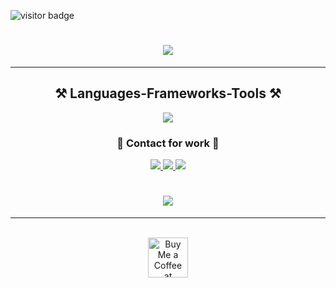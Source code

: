 ![visitor badge](https://visitor-badge.laobi.icu/badge?page_id=jwenjian.visitor-badge&format=true)

<h1 align="center">
    <img src="https://readme-typing-svg.herokuapp.com/?font=Star+Renegades&pause=1000&size=55&center=true&vCenter=true&width=500&height=80&duration=4000&lines=Hey+there!+👀;+I'm+SrymC+/+BER!;+🔹+S+a+t+a+n+i+s+t+🔹" />
</h1>

<hr/>
<h2 align="center">⚒️ Languages-Frameworks-Tools ⚒️</h2>
<div align="center">
    <img src="https://skillicons.dev/icons?i=arduino,cs,c,css,discord,figma,gmail,lua,mysql,py,vscode" />
    <!--<img src="https://skillicons.dev/icons?i=nodejs,python,javascript,typescript,express,firebase,mongodb,c,java,nextjs,mysql,flask" /><br>-->
</div>

<h3 align="center">💾 Contact for work 💾</h3>
<div align="center"> 
  <a href="mailto:srym.fear@gmail.com">
    <img src="https://img.shields.io/badge/Gmail-333333?style=for-the-badge&logo=gmail&logoColor=red" />
  </a>
  <a href="https://discord.gg/ZbwFeuea6U" target="_blank">
    <img src="https://img.shields.io/badge/Discord-5865F2?style=for-the-badge&logo=discord&logoColor=white target="_blank" />
  </a>
  <a href="https://fiver.com" target="_blank">
     <img src="https://img.shields.io/badge/fiverr-1DBF73?style=for-the-badge&logo=fiverr&logoColor=white target="_blank" /> <!-- sqlite, safari, google-chrome are other good icon options -->
  </a>
  <h1 align="center">
     <img src="https://readme-typing-svg.herokuapp.com/?font=Righteous&size=20&color=E7FFFAA7&center=true&vCenter=true&width=600&height=50&duration=6000&lines=Discord+:+srymc;+Gmail+:+srymc.fear+@+gmail+.com"; />
  </h1>
</div>

<hr/>

<br/>

<div align="center">
<a href='https://buymeacoffee.com/srymc' target='_blank'><img height='64' style='border:0px;height:64px;' src='https://storage.ko-fi.com/cdn/kofi1.png?v=3' border='0' alt='Buy Me a Coffee at buymeacoffee.com' /></a>
</div>

<br/>
